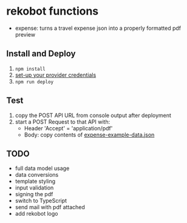 # rekobot functions

* expense: turns a travel expense json into a properly formatted pdf preview

## Install and Deploy

1. `npm install`
2. [set-up your provider credentials](https://serverless.com/framework/docs/providers/aws/guide/credentials/)
3. `npm run deploy`

## Test

1. copy the POST API URL from console output after deployment
2. start a POST Request to that API with:
    - Header 'Accept' = 'application/pdf'
    - Body: copy contents of [expense-example-data.json](./expense-example-data.json)

## TODO

* full data model usage
* data conversions
* template styling
* input validation
* signing the pdf
* switch to TypeScript
* send mail with pdf attached
* add rekobot logo